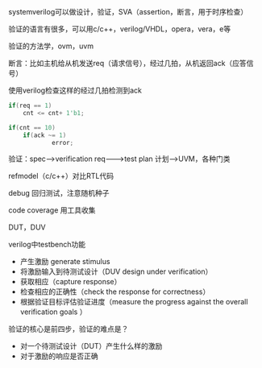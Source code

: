 systemverilog可以做设计，验证，SVA（assertion，断言，用于时序检查）

验证的语言有很多，可以用c/c++，verilog/VHDL，opera，vera，e等

验证的方法学，ovm，uvm

断言：比如主机给从机发送req（请求信号），经过几拍，从机返回ack（应答信号）

使用verilog检查这样的经过几拍检测到ack

```verilog 
if(req == 1)
    cnt <= cnt+ 1'b1;

if(cnt == 10)
    if(ack ~= 1)
        	error;
```

验证：spec-->verification req--->test plan 计划-->UVM，各种门类

refmodel（c/c++）对比RTL代码

debug   回归测试，注意随机种子

code coverage   用工具收集

DUT，DUV

verilog中testbench功能

- 产生激励 generate stimulus
- 将激励输入到待测试设计（DUV design under verification）
- 获取相应（capture response）
- 检查相应的正确性（check the response for correctness）
- 根据验证目标评估验证进度（measure the progress against the overall verification goals ）

验证的核心是前四步，验证的难点是？

- 对一个待测试设计（DUT）产生什么样的激励
- 对于激励的响应是否正确





